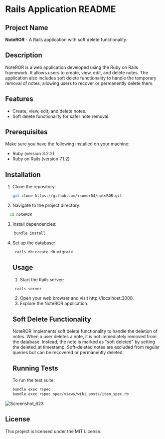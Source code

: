 # Rails Application README

## Project Name

**NoteROR** - A Rails application with soft delete functionality.

## Description

NoteROR is a web application developed using the Ruby on Rails framework. It allows users to create, view, edit, and delete notes. The application also includes soft delete functionality to handle the temporary removal of notes, allowing users to recover or permanently delete them.

## Features

- Create, view, edit, and delete notes.
- Soft delete functionality for safer note removal.

## Prerequisites

Make sure you have the following installed on your machine:

- Ruby (version 3.2.2)
- Ruby on Rails (version 7.1.2)

## Installation

1. Clone the repository:

   ```bash
   git clone https://github.com/isomer04/noteROR.git
   ```
2. Navigate to the project directory:

  ```bash
    cd noteROR
   ```
3. Install dependencies:

```bash
    bundle install
   ```
4. Set up the database:
   ```bash
    rails db:create db:migrate
   ```

   ## Usage

   1. Start the Rails server:


   ```bash
    rails server
   ```

    2. Open your web browser and visit http://localhost:3000.
    3. Explore the NoteROR application.
  
     ## Soft Delete Functionality

      NoteROR implements soft delete functionality to handle the deletion of notes. When a user deletes a note, it is not immediately removed from the database. Instead, the note is marked as "soft       deleted" by setting the deleted_at timestamp. Soft-deleted notes are excluded from regular queries but can be recovered or permanently deleted.

   ## Running Tests
     To run the test suite:

      ```bash
      bundle exec rspec
      bundle exec rspec spec/views/wiki_posts/item_spec.rb
   ```
![Screenshot_623](https://github.com/isomer04/noteROR/assets/43922158/cf0cb107-e284-40ff-aa2b-06863221f0f5)



## License
This project is licensed under the MIT License.





